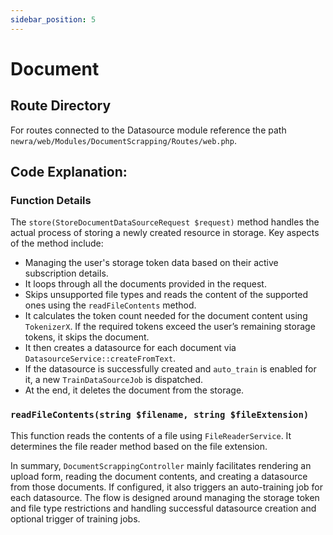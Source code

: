 ```yaml
---
sidebar_position: 5
---
```


# Document

## Route Directory

For routes connected to the Datasource module reference the path `newra/web/Modules/DocumentScrapping/Routes/web.php`.

## Code Explanation:

### Function Details

The `store(StoreDocumentDataSourceRequest $request)` method handles the actual process of storing a newly created resource in storage. Key aspects of the method include:

- Managing the user's storage token data based on their active subscription details.
- It loops through all the documents provided in the request.
- Skips unsupported file types and reads the content of the supported ones using the `readFileContents` method.
- It calculates the token count needed for the document content using `TokenizerX`. If the required tokens exceed the user’s remaining storage tokens, it skips the document.
- It then creates a datasource for each document via `DatasourceService::createFromText`.
- If the datasource is successfully created and `auto_train` is enabled for it, a new `TrainDataSourceJob` is dispatched.
- At the end, it deletes the document from the storage.

### `readFileContents(string $filename, string $fileExtension)`

This function reads the contents of a file using `FileReaderService`. It determines the file reader method based on the file extension.

In summary, `DocumentScrappingController` mainly facilitates rendering an upload form, reading the document contents, and creating a datasource from those documents. If configured, it also triggers an auto-training job for each datasource. The flow is designed around managing the storage token and file type restrictions and handling successful datasource creation and optional trigger of training jobs.
